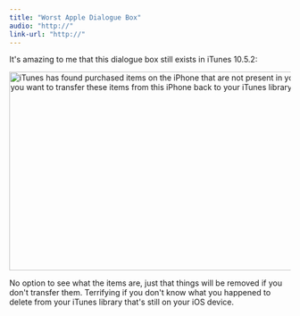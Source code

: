 ```yaml
---
title: "Worst Apple Dialogue Box"
audio: "http://"
link-url: "http://"
---
```

<p>It's amazing to me that this dialogue box still exists in iTunes 10.5.2:</p>
<p><img src="https://chrisenns.com/wp-content/uploads/2012/01/iTunes-Has-Found.png" alt="iTunes has found purchased items on the iPhone that are not present in your iTunes library. Do you want to transfer these items from this iPhone back to your iTunes library?" title="iTunes Has Found" width="644" height="356" class="aligncenter size-full wp-image-19966" /></p>
<p>No option to see what the items are, just that things will be removed if you don't transfer them. Terrifying if you don't know what you happened to delete from your iTunes library that's still on your iOS device.</p>
